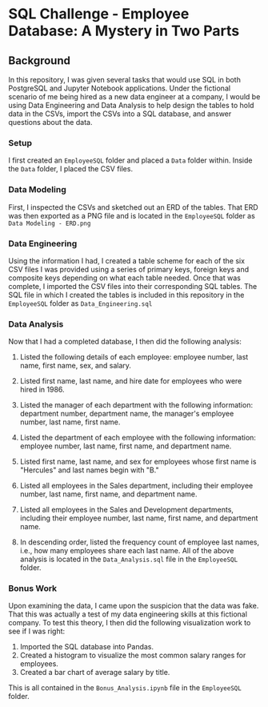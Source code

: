 # SQL Challenge - Employee Database: A Mystery in Two Parts
## Background
In this repository, I was given several tasks that would use SQL in both PostgreSQL and 
Jupyter Notebook applications. Under the fictional scenario of me being hired as a new
data engineer at a company, I would be using Data Engineering and Data Analysis to help design 
the tables to hold data in the CSVs, import the CSVs into a SQL database, and answer questions 
about the data.

### Setup
I first created an `EmployeeSQL` folder and placed a `Data` folder within. Inside the `Data` folder, 
I placed the CSV files. 

### Data Modeling
First, I inspected the CSVs and sketched out an ERD of the tables. That ERD was then exported 
as a PNG file and is located in the `EmployeeSQL` folder as `Data Modeling - ERD.png`

### Data Engineering
Using the information I had, I created a table scheme for each of the six CSV files I was provided 
using a series of primary keys, foreign keys and composite keys depending on what each table needed. 
Once that was complete, I imported the CSV files into their corresponding SQL tables.
The SQL file in which I created the tables is included in this repository in the `EmployeeSQL` folder as `Data_Engineering.sql`

### Data Analysis
Now that I had a completed database, I then did the following analysis:
1. Listed the following details of each employee: employee number, last name, first name, sex, and salary.

2. Listed first name, last name, and hire date for employees who were hired in 1986.

3. Listed the manager of each department with the following information: department number, department name, the manager's employee number, last name, first name.

4. Listed the department of each employee with the following information: employee number, last name, first name, and department name.

5. Listed first name, last name, and sex for employees whose first name is "Hercules" and last names begin with "B."

6. Listed all employees in the Sales department, including their employee number, last name, first name, and department name.

7. Listed all employees in the Sales and Development departments, including their employee number, last name, first name, and department name.

8. In descending order, listed the frequency count of employee last names, i.e., how many employees share each last name.
All of the above analysis is located in the `Data_Analysis.sql` file in the `EmployeeSQL` folder.

### Bonus Work
Upon examining the data, I came upon the suspicion that the data was fake. That this
was actually a test of my data engineering skills at this fictional company. To test
this theory, I then did the following visualization work to see if I was right:

1. Imported the SQL database into Pandas.
2. Created a histogram to visualize the most common salary ranges for employees.
3. Created a bar chart of average salary by title.

This is all contained in the `Bonus_Analysis.ipynb` file in the `EmployeeSQL` folder.
